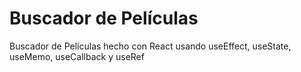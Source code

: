 # Buscador de Películas

Buscador de Películas hecho con React usando useEffect, useState, useMemo, useCallback y useRef
